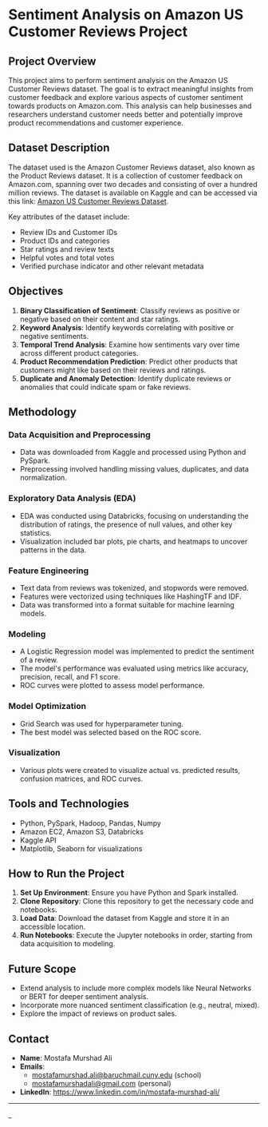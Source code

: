 # Sentiment Analysis on Amazon US Customer Reviews Project

## Project Overview

This project aims to perform sentiment analysis on the Amazon US Customer Reviews dataset. The goal is to extract meaningful insights from customer feedback and explore various aspects of customer sentiment towards products on Amazon.com. This analysis can help businesses and researchers understand customer needs better and potentially improve product recommendations and customer experience.

## Dataset Description

The dataset used is the Amazon Customer Reviews dataset, also known as the Product Reviews dataset. It is a collection of customer feedback on Amazon.com, spanning over two decades and consisting of over a hundred million reviews. The dataset is available on Kaggle and can be accessed via this link: [Amazon US Customer Reviews Dataset](https://www.kaggle.com/datasets/cynthiarempel/amazon-us-customer-reviews-dataset?select=amazon_reviews_multilingual_US_v1_00.tsv).

Key attributes of the dataset include:
- Review IDs and Customer IDs
- Product IDs and categories
- Star ratings and review texts
- Helpful votes and total votes
- Verified purchase indicator and other relevant metadata

## Objectives

1. **Binary Classification of Sentiment**: Classify reviews as positive or negative based on their content and star ratings.
2. **Keyword Analysis**: Identify keywords correlating with positive or negative sentiments.
3. **Temporal Trend Analysis**: Examine how sentiments vary over time across different product categories.
4. **Product Recommendation Prediction**: Predict other products that customers might like based on their reviews and ratings.
5. **Duplicate and Anomaly Detection**: Identify duplicate reviews or anomalies that could indicate spam or fake reviews.

## Methodology

### Data Acquisition and Preprocessing
- Data was downloaded from Kaggle and processed using Python and PySpark.
- Preprocessing involved handling missing values, duplicates, and data normalization.

### Exploratory Data Analysis (EDA)
- EDA was conducted using Databricks, focusing on understanding the distribution of ratings, the presence of null values, and other key statistics.
- Visualization included bar plots, pie charts, and heatmaps to uncover patterns in the data.

### Feature Engineering
- Text data from reviews was tokenized, and stopwords were removed.
- Features were vectorized using techniques like HashingTF and IDF.
- Data was transformed into a format suitable for machine learning models.

### Modeling
- A Logistic Regression model was implemented to predict the sentiment of a review.
- The model's performance was evaluated using metrics like accuracy, precision, recall, and F1 score.
- ROC curves were plotted to assess model performance.

### Model Optimization
- Grid Search was used for hyperparameter tuning.
- The best model was selected based on the ROC score.

### Visualization
- Various plots were created to visualize actual vs. predicted results, confusion matrices, and ROC curves.

## Tools and Technologies
- Python, PySpark, Hadoop, Pandas, Numpy
- Amazon EC2, Amazon S3, Databricks
- Kaggle API
- Matplotlib, Seaborn for visualizations

## How to Run the Project

1. **Set Up Environment**: Ensure you have Python and Spark installed.
2. **Clone Repository**: Clone this repository to get the necessary code and notebooks.
3. **Load Data**: Download the dataset from Kaggle and store it in an accessible location.
4. **Run Notebooks**: Execute the Jupyter notebooks in order, starting from data acquisition to modeling.

## Future Scope

- Extend analysis to include more complex models like Neural Networks or BERT for deeper sentiment analysis.
- Incorporate more nuanced sentiment classification (e.g., neutral, mixed).
- Explore the impact of reviews on product sales.

## Contact

- **Name**: Mostafa Murshad Ali
- **Emails**: 
  - mostafamurshad.ali@baruchmail.cuny.edu (school)
  - mostafamurshadali@gmail.com (personal)
- **LinkedIn**: https://www.linkedin.com/in/mostafa-murshad-ali/

---

_
